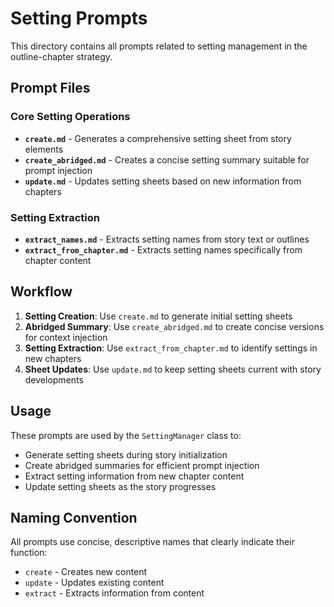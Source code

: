 # Setting Prompts

This directory contains all prompts related to setting management in the outline-chapter strategy.

## Prompt Files

### Core Setting Operations

- **`create.md`** - Generates a comprehensive setting sheet from story elements
- **`create_abridged.md`** - Creates a concise setting summary suitable for prompt injection
- **`update.md`** - Updates setting sheets based on new information from chapters

### Setting Extraction

- **`extract_names.md`** - Extracts setting names from story text or outlines
- **`extract_from_chapter.md`** - Extracts setting names specifically from chapter content

## Workflow

1. **Setting Creation**: Use `create.md` to generate initial setting sheets
2. **Abridged Summary**: Use `create_abridged.md` to create concise versions for context injection
3. **Setting Extraction**: Use `extract_from_chapter.md` to identify settings in new chapters
4. **Sheet Updates**: Use `update.md` to keep setting sheets current with story developments

## Usage

These prompts are used by the `SettingManager` class to:
- Generate setting sheets during story initialization
- Create abridged summaries for efficient prompt injection
- Extract setting information from new chapter content
- Update setting sheets as the story progresses

## Naming Convention

All prompts use concise, descriptive names that clearly indicate their function:
- `create` - Creates new content
- `update` - Updates existing content
- `extract` - Extracts information from content
